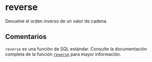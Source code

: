 ﻿---
SidebarGroup: "index-text-functions"
Autogenerated: true
---

# reverse

Devuelve el orden inverso de un valor de cadena.

## Comentarios 

`reverse` es una función de SQL estándar. Consulte la documentación completa de la función [`reverse`](https://learn.microsoft.com/es-es/sql/t-sql/functions/reverse-transact-sql) para mayor información.
